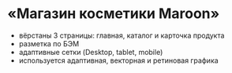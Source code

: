 # «Магазин косметики Maroon»

- вёрстаны 3 страницы: главная, каталог и карточка продукта
- разметка по БЭМ
- адаптивные сетки (Desktop, tablet, mobile)
- используется адаптивная, векторная и ретиновая графика
